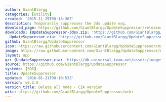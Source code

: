 ```yaml
---
author: GiantBlargg
categories: [utility]
created: '2015-11-29T08:18:36Z'
description: Temporarily suppresses the 3ds update nag.
download_page: https://github.com/GiantBlargg/UpdateSuppressor/releases/tag/v0.2.0
downloads: {UpdateSuppressor-3dsx.zip: 'https://github.com/GiantBlargg/UpdateSuppressor/releases/download/v0.2.0/UpdateSuppressor-3dsx.zip',
  UpdateSuppressor.cia: 'https://github.com/GiantBlargg/UpdateSuppressor/releases/download/v0.2.0/UpdateSuppressor.cia'}
github: GiantBlargg/UpdateSuppressor
icon: https://raw.githubusercontent.com/GiantBlargg/UpdateSuppressor/master/icon.png
image: https://raw.githubusercontent.com/GiantBlargg/UpdateSuppressor/master/banner.png
layout: app
qr: {UpdateSuppressor.cia: 'https://db.universal-team.net/assets/images/qr/updatesuppressor.cia.png'}
source: https://github.com/GiantBlargg/UpdateSuppressor
systems: [3DS]
title: UpdateSuppressor
updated: '2016-01-21T08:10:53Z'
version: v0.2.0
version_title: Delete all mode + CIA version
wiki: https://github.com/GiantBlargg/UpdateSuppressor/wiki
---
```

